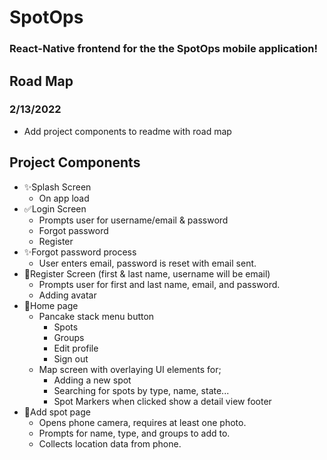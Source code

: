 # SpotOps

### React-Native frontend for the the SpotOps mobile application!

## Road Map

### 2/13/2022
- Add project components to readme with road map



## Project Components

- ✨Splash Screen 
    - On app load 
- ✅Login Screen 
    - Prompts user for username/email & password
    - Forgot password
    - Register 
- ✨Forgot password process 
    - User enters email, password is reset with email sent.
- 🚧Register Screen (first & last name, username will be email)
    - Prompts user for first and last name, email, and password.
    - Adding avatar
- 🚧Home page 
    - Pancake stack menu button
        - Spots
        - Groups
        - Edit profile
        - Sign out 
    - Map screen with overlaying UI elements for;
        - Adding a new spot
        - Searching for spots by type, name, state...
        - Spot Markers when clicked show a detail view footer
- 🚧Add spot page
    - Opens phone camera, requires at least one photo.
    - Prompts for name, type, and groups to add to.
    - Collects location data from phone.

